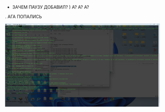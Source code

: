 - ЗАЧЕМ ПАУЗУ ДОБАВИЛ? ) А? А? А?

.
АГА ПОПАЛИСЬ

![1](https://github.com/selecitevww/MICROSOFT-WINDOWS-11-HOME-ACTIVATING-OFFICIAL-KMS/blob/main/fss.png)

